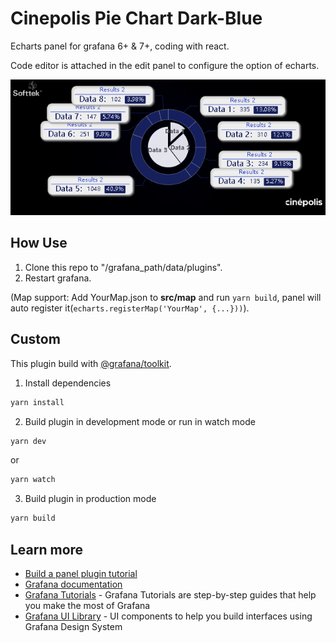 # Cinepolis Pie Chart Dark-Blue

Echarts panel for grafana 6+ & 7+, coding with react.

Code editor is attached in the edit panel to configure the option of echarts.

![image](https://github.com/saterunholy/cinepolis-temp4/blob/master/doc/screenshot4.png)

## How Use

1. Clone this repo to "/grafana_path/data/plugins".
2. Restart grafana.

(Map support: Add YourMap.json to **src/map** and run ``yarn build``, panel will auto register it(``echarts.registerMap('YourMap', {...}))``).

## Custom

This plugin build with [@grafana/toolkit](https://www.npmjs.com/package/@grafana/toolkit).

1. Install dependencies
```BASH
yarn install
```
2. Build plugin in development mode or run in watch mode
```BASH
yarn dev
```
or
```BASH
yarn watch
```
3. Build plugin in production mode
```BASH
yarn build
```

## Learn more
- [Build a panel plugin tutorial](https://grafana.com/tutorials/build-a-panel-plugin)
- [Grafana documentation](https://grafana.com/docs/)
- [Grafana Tutorials](https://grafana.com/tutorials/) - Grafana Tutorials are step-by-step guides that help you make the most of Grafana
- [Grafana UI Library](https://developers.grafana.com/ui) - UI components to help you build interfaces using Grafana Design System

